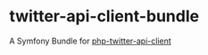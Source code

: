 # twitter-api-client-bundle

A Symfony Bundle for [php-twitter-api-client](https://github.com/MarcosSegovia/php-twitter-api-client)

